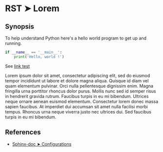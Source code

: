 # RST ➤ Lorem

## Synopsis

To help understand Python here's a hello world program to get up and running.

```python
if __name__ == '__main__':
    print('Hello, world !')
```

See [link test](specimen.rst:Headings)

Lorem ipsum dolor sit amet, consectetur adipiscing elit, sed do eiusmod tempor incididunt ut labore et dolore magna aliqua. Quisque id diam vel quam elementum pulvinar. Orci nulla pellentesque dignissim enim. Magna fringilla urna porttitor rhoncus dolor purus. Mollis nunc sed id semper risus in hendrerit gravida rutrum. Faucibus turpis in eu mi bibendum. Ultrices neque ornare aenean euismod elementum. Consectetur lorem donec massa sapien faucibus. At imperdiet dui accumsan sit amet nulla facilisi morbi tempus. Rhoncus urna neque viverra justo nec ultrices dui. Sed faucibus turpis in eu mi bibendum.

## References

- [Sphinx-doc ➤ Configurations](https://www.sphinx-doc.org/en/master/usage/configuration.html)
